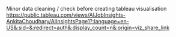 Minor data cleaning / check before creating tableau visualisation
https://public.tableau.com/views/AIJobInsights-AnkitaChoudhary/AIInsightsPage1?:language=en-US&:sid=&:redirect=auth&:display_count=n&:origin=viz_share_link
